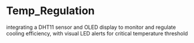 # Temp_Regulation
integrating a DHT11 sensor and OLED display to monitor and regulate cooling efficiency, with visual LED alerts for critical temperature threshold
